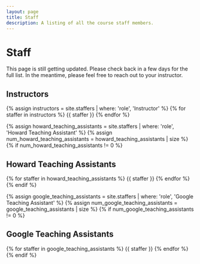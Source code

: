 ```yaml
---
layout: page
title: Staff
description: A listing of all the course staff members.
---
```


# Staff

This page is still getting updated. Please check back in a few days for the full list. In the meantime, please feel free to reach out to your instructor. 

## Instructors

{% assign instructors = site.staffers | where: 'role', 'Instructor' %}
{% for staffer in instructors %}
{{ staffer }}
{% endfor %}

{% assign howard_teaching_assistants = site.staffers | where: 'role', 'Howard Teaching Assistant' %}
{% assign num_howard_teaching_assistants = howard_teaching_assistants | size %}
{% if num_howard_teaching_assistants != 0 %}
## Howard Teaching Assistants

{% for staffer in howard_teaching_assistants %}
{{ staffer }}
{% endfor %}
{% endif %}

{% assign google_teaching_assistants = site.staffers | where: 'role', 'Google Teaching Assistant' %}
{% assign num_google_teaching_assistants = google_teaching_assistants | size %}
{% if num_google_teaching_assistants != 0 %}
## Google Teaching Assistants

{% for staffer in google_teaching_assistants %}
{{ staffer }}
{% endfor %}
{% endif %}
